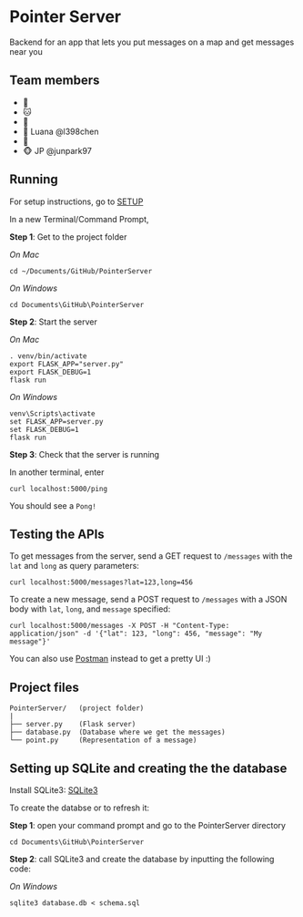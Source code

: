 # Pointer Server

Backend for an app that lets you put messages on a map and get messages near you


## Team members

- 🐶
- 🐱
- 🐹
- 🐰 Luana @l398chen
- 🐼
- 🐵 JP @junpark97


## Running

For setup instructions, go to [SETUP](https://github.com/PointerTeam/PointerServer/blob/master/SETUP.md)

In a new Terminal/Command Prompt,

**Step 1**: Get to the project folder

*On Mac*

```
cd ~/Documents/GitHub/PointerServer
```

*On Windows*

```
cd Documents\GitHub\PointerServer
```

**Step 2**: Start the server

*On Mac*

```
. venv/bin/activate
export FLASK_APP="server.py"
export FLASK_DEBUG=1
flask run
```

*On Windows*

```
venv\Scripts\activate
set FLASK_APP=server.py
set FLASK_DEBUG=1
flask run
```

**Step 3**: Check that the server is running

In another terminal, enter

```
curl localhost:5000/ping
```

You should see a `Pong!`


## Testing the APIs

To get messages from the server, send a GET request to `/messages` with the `lat` and `long` as query parameters:

```
curl localhost:5000/messages?lat=123,long=456
```

To create a new message, send a POST request to `/messages` with a JSON body with `lat`, `long`, and `message` specified:

```
curl localhost:5000/messages -X POST -H "Content-Type: application/json" -d '{"lat": 123, "long": 456, "message": "My message"}'
```

You can also use [Postman](https://chrome.google.com/webstore/detail/postman/fhbjgbiflinjbdggehcddcbncdddomop?hl=en) instead to get a pretty UI :)


## Project files

```
PointerServer/   (project folder)
|
├── server.py    (Flask server)
├── database.py  (Database where we get the messages)
└── point.py     (Representation of a message)
```

## Setting up SQLite and creating the the database

Install SQLite3: [SQLite3](https://www.sqlite.org/download.html)

To create the databse or to refresh it:

**Step 1**: open your command prompt and go to the PointerServer directory

```
cd Documents\GitHub\PointerServer
```

**Step 2**: call SQLite3 and create the database by inputting the following code:

*On Windows*
```
sqlite3 database.db < schema.sql
```

